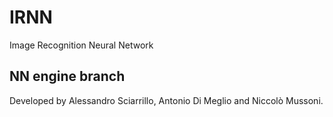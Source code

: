 # IRNN
Image Recognition Neural Network
## NN engine branch
Developed by Alessandro Sciarrillo, Antonio Di Meglio and Niccolò Mussoni.
